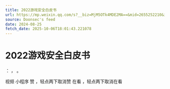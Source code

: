 ```yaml
---
title: 2022游戏安全白皮书
url: https://mp.weixin.qq.com/s?__biz=MjM5OTk4MDE2MA==&mid=2655252210&idx=3&sn=6160e1002639f52a9f6ebb8e33879ca5
source: Doonsec's feed
date: 2024-08-25
fetch_date: 2025-10-06T18:01:43.221078
---
```


# 2022游戏安全白皮书

：
，
。

视频
小程序
赞
，轻点两下取消赞
在看
，轻点两下取消在看
